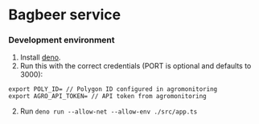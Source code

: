 # Bagbeer service

### Development environment

1. Install [deno](https://deno.land).
2. Run this with the correct credentials (PORT is optional and defaults to 3000):
```
export POLY_ID= // Polygon ID configured in agromonitoring
export AGRO_API_TOKEN= // API token from agromonitoring
```
2. Run `deno run --allow-net --allow-env ./src/app.ts`